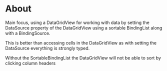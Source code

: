 ﻿# About

Main focus, using a DataGridView for working with data by setting the DataSource property of the DataGridView using a sortable BindingList along with a BindingSource.

This is better than accessing cells in the DataGridView as with setting the DataSource everything is strongly typed.

Without the SortableBindingList the DataGridView will not be able to sort by clicking column headers